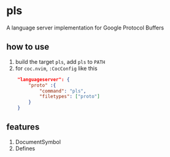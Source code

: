 
# pls

A language server implementation for Google Protocol Buffers

## how to use

1. build the target `pls`, add `pls` to `PATH`
2. for `coc.nvim`, `:CocConfig` like this

```json
    "languageserver": {
        "proto" :{
            "command": "pls",
            "filetypes": ["proto"]
        }
    }
```

## features

1. DocumentSymbol
2. Defines
